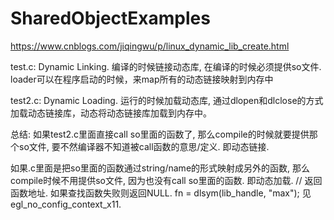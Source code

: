 # SharedObjectExamples

https://www.cnblogs.com/jiqingwu/p/linux_dynamic_lib_create.html

test.c: Dynamic Linking. 编译的时候链接动态库, 在编译的时候必须提供so文件. loader可以在程序启动的时候，来map所有的动态链接映射到内存中


test2.c: Dynamic Loading. 运行的时候加载动态库, 通过dlopen和dlclose的方式加载动态链接库，动态将动态链接库加载到内存中。


总结:
如果test2.c里面直接call so里面的函数了, 那么compile的时候就要提供那个so文件, 要不然编译器不知道被call函数的意思/定义. 即动态链接.

如果.c里面是把so里面的函数通过string/name的形式映射成另外的函数, 那么compile时候不用提供so文件, 因为也没有call so里面的函数. 即动态加载.
// 返回函数地址. 如果查找函数失败则返回NULL.
   fn = dlsym(lib_handle, "max");
见egl_no_config_context_x11.
